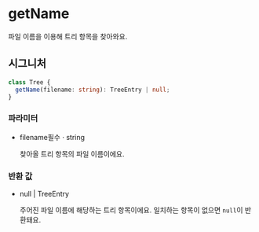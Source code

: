 # getName

파일 이름을 이용해 트리 항목을 찾아와요.

## 시그니처

```ts
class Tree {
  getName(filename: string): TreeEntry | null;
}
```

### 파라미터

<ul class="param-ul">
  <li class="param-li param-li-root">
    <span class="param-name">filename</span><span class="param-required">필수</span>&nbsp;·&nbsp;<span class="param-type">string</span>
    <br>
    <p class="param-description">찾아올 트리 항목의 파일 이름이에요.</p>
  </li>
</ul>

### 반환 값

<ul class="param-ul">
  <li class="param-li param-li-root">
    <span class="param-type">null | TreeEntry</span>
    <br>
    <p class="param-description">주어진 파일 이름에 해당하는 트리 항목이에요. 일치하는 항목이 없으면 <code>null</code>이 반환돼요.</p>
  </li>
</ul>
